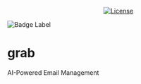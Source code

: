 <p align="center">
    <a href="https://github.com/t-walshe/grab/blob/main/LICENSE"><img alt="License" src="https://img.shields.io/badge/license-Apache_2.0"></a>
</p>

![Badge Label](https://img.shields.io/badge/label-message-color)

# grab
AI-Powered Email Management


